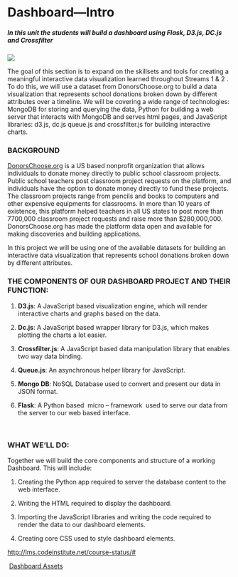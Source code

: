Dashboard—Intro
===============

##### In this unit the students will build a dashboard using Flask, D3.js, DC.js and Crossfilter

![](http://codeinstitute.wpengine.com/wp-content/uploads/2016/02/1455038946_image1.png)

  
  
The goal of this section is to expand on the skillsets and tools for creating a
meaningful interactive data visualization learned throughout Streams 1 & 2 . To
do this, we will use a dataset from DonorsChoose.org to build a data
visualization that represents school donations broken down by different
attributes over a timeline. We will be covering a wide range of technologies:
MongoDB for storing and querying the data, Python for building a web server that
interacts with MongoDB and serves html pages, and JavaScript libraries: d3.js,
dc.js queue.js and crossfilter.js for building interactive charts.  


### BACKGROUND

[DonorsChoose.org](http://www.donorschoose.org/) is a US based nonprofit
organization that allows individuals to donate money directly to public school
classroom projects. Public school teachers post classroom project requests on
the platform, and individuals have the option to donate money directly to fund
these projects. The classroom projects range from pencils and books to computers
and other expensive equipments for classrooms. In more than 10 years of
existence, this platform helped teachers in all US states to post more than
7700,000 classroom project requests and raise more than \$280,000,000.
DonorsChoose.org has made the platform data open and available for making
discoveries and building applications.

In this project we will be using one of the available datasets for building an
interactive data visualization that represents school donations broken down by
different attributes.  


### THE COMPONENTS OF OUR DASHBOARD PROJECT AND THEIR FUNCTION:

1.  **D3.js**: A JavaScript based visualization engine, which will render
    interactive charts and graphs based on the data.

2.  **Dc.js**: A JavaScript based wrapper library for D3.js, which makes
    plotting the charts a lot easier.

3.  **Crossfilter.js**: A JavaScript based data manipulation library that
    enables two way data binding.

4.  **Queue.js**: An asynchronous helper library for JavaScript.

5.  **Mongo DB**: NoSQL Database used to convert and present our data in JSON
    format.

6.  **Flask**: A Python based  micro – framework  used to serve our data from
    the server to our web based interface.

 

### WHAT WE’LL DO:

Together we will build the core components and structure of a working Dashboard.
This will include:

1.  Creating the Python app required to server the database content to the web
    interface.

2.  Writing the HTML required to display the dashboard.

3.  Importing the JavaScript libraries and writing the code required to render
    the data to our dashboard elements.

4.  Creating core CSS used to style dashboard elements.

<http://lms.codeinstitute.net/course-status/#>

 [Dashboard
Assets](https://www.dropbox.com/s/wbb4sva0pfbfvwu/Stream%202%20Project%20Assets%202.zip?dl=0)
